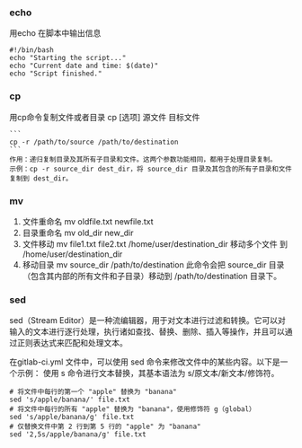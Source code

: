 ### echo 
  用echo 在脚本中输出信息
  ```
  #!/bin/bash
  echo "Starting the script..."
  echo "Current date and time: $(date)"
  echo "Script finished."
  ```

### cp
  用cp命令复制文件或者目录
  cp [选项] 源文件 目标文件

    ```
    cp -r /path/to/source /path/to/destination 
    ```
    作用：递归复制目录及其所有子目录和文件。这两个参数功能相同，都用于处理目录复制。
    示例：cp -r source_dir dest_dir，将 source_dir 目录及其包含的所有子目录和文件复制到 dest_dir。

### mv
  1. 文件重命名
    mv oldfile.txt newfile.txt
  2. 目录重命名
    mv old_dir new_dir
  3. 文件移动
    mv file1.txt file2.txt /home/user/destination_dir
    移动多个文件 到 /home/user/destination_dir
  4. 移动目录
    mv source_dir /path/to/destination
    此命令会把 source_dir 目录（包含其内部的所有文件和子目录）移动到 /path/to/destination 目录下。
  

### sed
  sed（Stream Editor）是一种流编辑器，用于对文本进行过滤和转换。它可以对输入的文本进行逐行处理，执行诸如查找、替换、删除、插入等操作，并且可以通过正则表达式来匹配和处理文本。

  在gitlab-ci.yml 文件中，可以使用 sed 命令来修改文件中的某些内容。以下是一个示例：
  使用 s 命令进行文本替换，其基本语法为 s/原文本/新文本/修饰符。

  ```
  # 将文件中每行的第一个 "apple" 替换为 "banana"
  sed 's/apple/banana/' file.txt
  # 将文件中每行的所有 "apple" 替换为 "banana"，使用修饰符 g（global）
  sed 's/apple/banana/g' file.txt
  # 仅替换文件中第 2 行到第 5 行的 "apple" 为 "banana"
  sed '2,5s/apple/banana/g' file.txt
  ```
